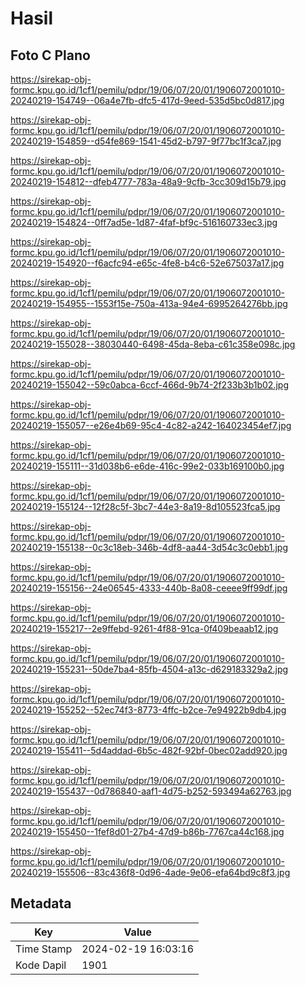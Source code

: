 # Hasil

## Foto C Plano

https://sirekap-obj-formc.kpu.go.id/1cf1/pemilu/pdpr/19/06/07/20/01/1906072001010-20240219-154749--06a4e7fb-dfc5-417d-9eed-535d5bc0d817.jpg

https://sirekap-obj-formc.kpu.go.id/1cf1/pemilu/pdpr/19/06/07/20/01/1906072001010-20240219-154859--d54fe869-1541-45d2-b797-9f77bc1f3ca7.jpg

https://sirekap-obj-formc.kpu.go.id/1cf1/pemilu/pdpr/19/06/07/20/01/1906072001010-20240219-154812--dfeb4777-783a-48a9-9cfb-3cc309d15b79.jpg

https://sirekap-obj-formc.kpu.go.id/1cf1/pemilu/pdpr/19/06/07/20/01/1906072001010-20240219-154824--0ff7ad5e-1d87-4faf-bf9c-516160733ec3.jpg

https://sirekap-obj-formc.kpu.go.id/1cf1/pemilu/pdpr/19/06/07/20/01/1906072001010-20240219-154920--f6acfc94-e65c-4fe8-b4c6-52e675037a17.jpg

https://sirekap-obj-formc.kpu.go.id/1cf1/pemilu/pdpr/19/06/07/20/01/1906072001010-20240219-154955--1553f15e-750a-413a-94e4-6995264276bb.jpg

https://sirekap-obj-formc.kpu.go.id/1cf1/pemilu/pdpr/19/06/07/20/01/1906072001010-20240219-155028--38030440-6498-45da-8eba-c61c358e098c.jpg

https://sirekap-obj-formc.kpu.go.id/1cf1/pemilu/pdpr/19/06/07/20/01/1906072001010-20240219-155042--59c0abca-6ccf-466d-9b74-2f233b3b1b02.jpg

https://sirekap-obj-formc.kpu.go.id/1cf1/pemilu/pdpr/19/06/07/20/01/1906072001010-20240219-155057--e26e4b69-95c4-4c82-a242-164023454ef7.jpg

https://sirekap-obj-formc.kpu.go.id/1cf1/pemilu/pdpr/19/06/07/20/01/1906072001010-20240219-155111--31d038b6-e6de-416c-99e2-033b169100b0.jpg

https://sirekap-obj-formc.kpu.go.id/1cf1/pemilu/pdpr/19/06/07/20/01/1906072001010-20240219-155124--12f28c5f-3bc7-44e3-8a19-8d105523fca5.jpg

https://sirekap-obj-formc.kpu.go.id/1cf1/pemilu/pdpr/19/06/07/20/01/1906072001010-20240219-155138--0c3c18eb-346b-4df8-aa44-3d54c3c0ebb1.jpg

https://sirekap-obj-formc.kpu.go.id/1cf1/pemilu/pdpr/19/06/07/20/01/1906072001010-20240219-155156--24e06545-4333-440b-8a08-ceeee9ff99df.jpg

https://sirekap-obj-formc.kpu.go.id/1cf1/pemilu/pdpr/19/06/07/20/01/1906072001010-20240219-155217--2e9ffebd-9261-4f88-91ca-0f409beaab12.jpg

https://sirekap-obj-formc.kpu.go.id/1cf1/pemilu/pdpr/19/06/07/20/01/1906072001010-20240219-155231--50de7ba4-85fb-4504-a13c-d629183329a2.jpg

https://sirekap-obj-formc.kpu.go.id/1cf1/pemilu/pdpr/19/06/07/20/01/1906072001010-20240219-155252--52ec74f3-8773-4ffc-b2ce-7e94922b9db4.jpg

https://sirekap-obj-formc.kpu.go.id/1cf1/pemilu/pdpr/19/06/07/20/01/1906072001010-20240219-155411--5d4addad-6b5c-482f-92bf-0bec02add920.jpg

https://sirekap-obj-formc.kpu.go.id/1cf1/pemilu/pdpr/19/06/07/20/01/1906072001010-20240219-155437--0d786840-aaf1-4d75-b252-593494a62763.jpg

https://sirekap-obj-formc.kpu.go.id/1cf1/pemilu/pdpr/19/06/07/20/01/1906072001010-20240219-155450--1fef8d01-27b4-47d9-b86b-7767ca44c168.jpg

https://sirekap-obj-formc.kpu.go.id/1cf1/pemilu/pdpr/19/06/07/20/01/1906072001010-20240219-155506--83c436f8-0d96-4ade-9e06-efa64bd9c8f3.jpg


## Metadata

| Key        | Value               |
| ---------- | ------------------- |
| Time Stamp | 2024-02-19 16:03:16 |
| Kode Dapil | 1901                |



